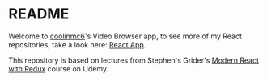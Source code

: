 # README

Welcome to [coolinmc6](https://github.com/coolinmc6)'s Video Browser app, to see more of my React repositories, 
take a look here: [React App](https://github.com/coolinmc6/react-app).

This repository is based on lectures from Stephen's Grider's [Modern React with Redux](https://www.udemy.com/react-redux/)
course on Udemy.